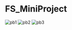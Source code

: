 # FS_MiniProject
![pb1](https://user-images.githubusercontent.com/101442396/190848069-92eb91a7-5c56-44b5-83d4-fc59a783c60a.jpeg)
![pb2](https://user-images.githubusercontent.com/101442396/190848072-c89526c8-2d44-4eb8-b52f-4b266e058b78.jpeg)
![pb3](https://user-images.githubusercontent.com/101442396/190848074-ee670060-5fdf-4d52-aa32-d68fd9f729d9.jpeg)
